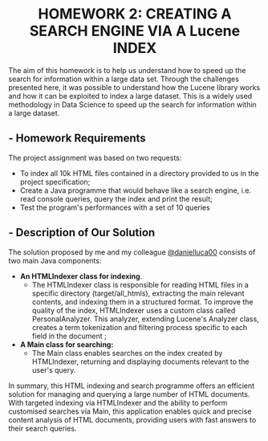 # <div align="center"> HOMEWORK 2: CREATING A SEARCH ENGINE VIA A Lucene INDEX </div>

The aim of this homework is to help us understand how to speed up the search for information within a large data set. Through the challenges presented here, it was possible to understand how the Lucene library works and
how it can be exploited to index a large dataset. This is a widely used methodology in Data Science to speed up the search for information within a large dataset.
## - Homework Requirements
The project assignment was based on two requests:
- To index all 10k HTML files contained in a directory provided to us in the project specification;
- Create a Java programme that would behave like a search engine, i.e. read console queries, query the index and print the result;
- Test the program's performances with a set of 10 queries
## - Description of Our Solution
The solution proposed by me and my colleague [@danielluca00](https://github.com/danielluca00) consists of two main Java components:
- **An HTMLIndexer class for indexing**.
    - The HTMLIndexer class is responsible for reading HTML files in a specific directory (target/all_htmls), extracting the main relevant contents, and indexing them in a structured format. To improve the quality of the index, HTMLIndexer uses a custom class called PersonalAnalyzer. This analyzer, extending Lucene's Analyzer class, creates a term tokenization and filtering process specific to each field in the document
      ;
- **A Main class for searching:**
    - The Main class enables searches on the index created by HTMLIndexer, returning and displaying documents relevant to the user's query.


In summary, this HTML indexing and search programme offers an efficient solution for managing and querying a large number of HTML documents. With targeted indexing via HTMLIndexer and the ability to perform customised searches via Main, this application enables quick and precise content analysis of HTML documents, providing users with fast answers to their search queries.